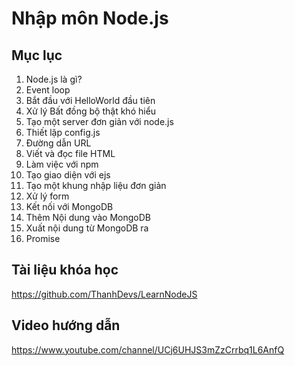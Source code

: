 Nhập môn Node.js
===

## Mục lục

1. Node.js là gì?
2. Event loop
3. Bắt đầu với HelloWorld đầu tiên
4.  Xử lý Bất đồng bộ thật khó hiểu
5. Tạo một server đơn giản với node.js
6. Thiết lập config.js
7. Đường dẫn URL
8. Viết và đọc file HTML
9. Làm việc với npm 
10. Tạo giao diện với ejs
11. Tạo một khung nhập liệu đơn giản
12. Xử lý form
13. Kết nối với MongoDB 
14. Thêm Nội dung vào MongoDB
15. Xuất nội dung từ MongoDB ra
16. Promise

## Tài liệu khóa học

https://github.com/ThanhDevs/LearnNodeJS

## Video hướng dẫn

https://www.youtube.com/channel/UCj6UHJS3mZzCrrbq1L6AnfQ

